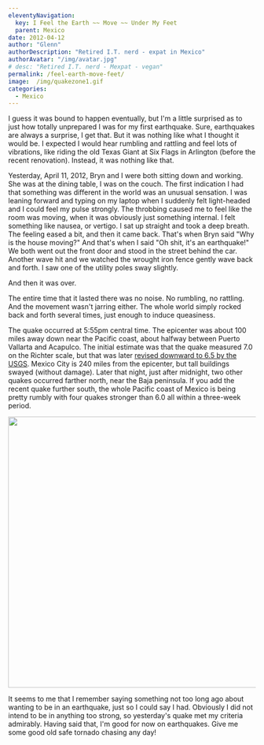 ```yaml
---
eleventyNavigation:
  key: I Feel the Earth ~~ Move ~~ Under My Feet
  parent: Mexico
date: 2012-04-12
author: "Glenn"
authorDescription: "Retired I.T. nerd - expat in Mexico"
authorAvatar: "/img/avatar.jpg"
# desc: "Retired I.T. nerd - Mexpat - vegan"
permalink: /feel-earth-move-feet/
image:  /img/quakezone1.gif
categories:
  - Mexico
---
```

I guess it was bound to happen eventually, but I'm a little surprised as to just how totally unprepared I was for my first earthquake. Sure, earthquakes are always a surprise, I get that. But it was nothing like what I thought it would be. I expected I would hear rumbling and rattling and feel lots of vibrations, like riding the old Texas Giant at Six Flags in Arlington (before the recent renovation). Instead, it was nothing like that.

Yesterday, April 11, 2012, Bryn and I were both sitting down and working. She was at the dining table, I was on the couch. The first indication I had that something was different in the world was an unusual sensation. I was leaning forward and typing on my laptop when I suddenly felt light-headed and I could feel my pulse strongly. The throbbing caused me to feel like the room was moving, when it was obviously just something internal. I felt something like nausea, or vertigo. I sat up straight and took a deep breath. The feeling eased a bit, and then it came back. That's when Bryn said "Why is the house moving?" And that's when I said "Oh shit, it's an earthquake!" We both went out the front door and stood in the street behind the car. Another wave hit and we watched the wrought iron fence gently wave back and forth. I saw one of the utility poles sway slightly.

And then it was over.

The entire time that it lasted there was no noise. No rumbling, no rattling. And the movement wasn't jarring either. The whole world simply rocked back and forth several times, just enough to induce queasiness.

The quake occurred at 5:55pm central time. The epicenter was about 100 miles away down near the Pacific coast, about halfway between Puerto Vallarta and Acapulco. The initial estimate was that the quake measured 7.0 on the Richter scale, but that was later <a title="USGS" href="https://earthquake.usgs.gov/earthquakes/recenteqsww/Quakes/usc00090z0.php" target="_blank">revised downward to 6.5 by the USGS</a>. Mexico City is 240 miles from the epicenter, but tall buildings swayed (without damage). Later that night, just after midnight, two other quakes occurred farther north, near the Baja peninsula. If you add the recent quake further south, the whole Pacific coast of Mexico is being pretty rumbly with four quakes stronger than 6.0 all within a three-week period.

[<img class="alignnone wp-image-1138" title="earthquake" src="https://vagabondians.com/wp-content/uploads/2012/04/earthquake.png" alt="" width="550" />][1]

It seems to me that I remember saying something not too long ago about wanting to be in an earthquake, just so I could say I had. Obviously I did not intend to be in anything too strong, so yesterday's quake met my criteria admirably. Having said that, I'm good for now on earthquakes. Give me some good old safe tornado chasing any day!

 [1]: https://vagabondians.com/wp-content/uploads/2012/04/earthquake.png